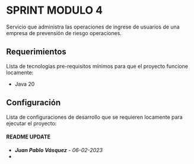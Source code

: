 # SPRINT MODULO 4 

Servicio que administra las operaciones de ingrese de usuarios de una empresa de prevensión de riesgo operaciones.

## Requerimientos

Lista de tecnologías pre-requisitos mínimos para que el proyecto funcione locamente:
- Java 20

## Configuración

Lista de configuraciones de desarrollo que se requieren locamente para ejecutar el proyecto:


#### README UPDATE
* ***Juan Pablo Vásquez*** - *06-02-2023*
*


